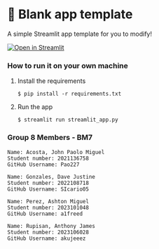 # 🎈 Blank app template

A simple Streamlit app template for you to modify!

[![Open in Streamlit](https://static.streamlit.io/badges/streamlit_badge_black_white.svg)](https://blank-app-template.streamlit.app/)

### How to run it on your own machine

1. Install the requirements

   ```
   $ pip install -r requirements.txt
   ```

2. Run the app

   ```
   $ streamlit run streamlit_app.py
   ```


### Group 8 Members - BM7

   ```
   Name: Acosta, John Paolo Miguel
   Student number: 2021136758
   GitHub Username: Pao227

   Name: Gonzales, Dave Justine
   Student number: 2022108718
   GitHub Username: SIcario05

   Name: Perez, Ashton Miguel
   Student number: 2023101048
   GitHub Username: a1freed

   Name: Rupisan, Anthony James
   Student number: 2023106028
   GitHub Username: akujeeez
   ```

